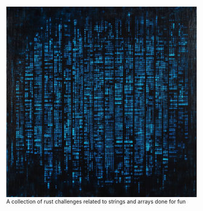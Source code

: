 ![Array Matrix](assets/array-matrix.png)
A collection of rust challenges related to strings and arrays done for fun
